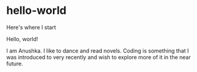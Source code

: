 # hello-world
Here's where I start

Hello, world!

I am Anushka. I like to dance and read novels. 
Coding is something that I was introduced to very recently and wish to explore more of it in the near future.
